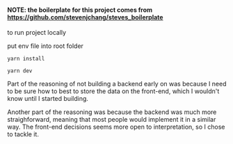 #### NOTE: the boilerplate for this project comes from https://github.com/stevenjchang/steves_boilerplate

to run project locally

put env file into root folder

`yarn install`

`yarn dev`

Part of the reasoning of not building a backend early on was because I need to be sure how to best to store the data on the front-end, which I wouldn't know until I started building.

Another part of the reasoning was because the backend was much more straighforward, meaning that most people would implement it in a similar way. The front-end decisions seems more open to interpretation, so I chose to tackle it.
